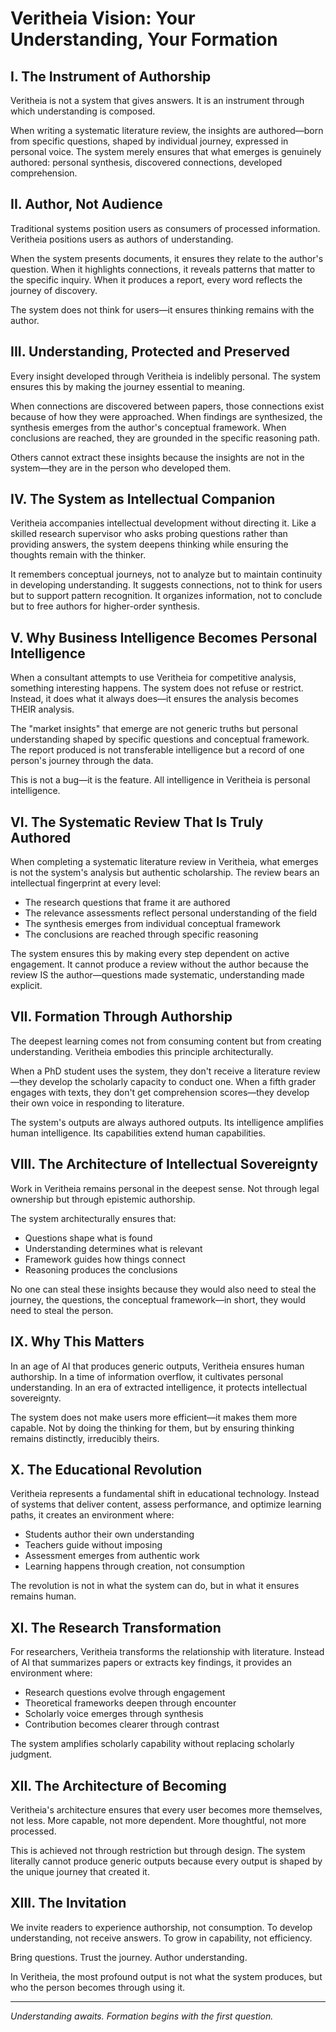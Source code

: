 # Veritheia Vision: Your Understanding, Your Formation

## I. The Instrument of Authorship

Veritheia is not a system that gives answers. It is an instrument through which understanding is composed.

When writing a systematic literature review, the insights are authored—born from specific questions, shaped by individual journey, expressed in personal voice. The system merely ensures that what emerges is genuinely authored: personal synthesis, discovered connections, developed comprehension.

## II. Author, Not Audience

Traditional systems position users as consumers of processed information. Veritheia positions users as authors of understanding.

When the system presents documents, it ensures they relate to the author's question. When it highlights connections, it reveals patterns that matter to the specific inquiry. When it produces a report, every word reflects the journey of discovery.

The system does not think for users—it ensures thinking remains with the author.

## III. Understanding, Protected and Preserved

Every insight developed through Veritheia is indelibly personal. The system ensures this by making the journey essential to meaning.

When connections are discovered between papers, those connections exist because of how they were approached. When findings are synthesized, the synthesis emerges from the author's conceptual framework. When conclusions are reached, they are grounded in the specific reasoning path.

Others cannot extract these insights because the insights are not in the system—they are in the person who developed them.

## IV. The System as Intellectual Companion

Veritheia accompanies intellectual development without directing it. Like a skilled research supervisor who asks probing questions rather than providing answers, the system deepens thinking while ensuring the thoughts remain with the thinker.

It remembers conceptual journeys, not to analyze but to maintain continuity in developing understanding. It suggests connections, not to think for users but to support pattern recognition. It organizes information, not to conclude but to free authors for higher-order synthesis.

## V. Why Business Intelligence Becomes Personal Intelligence

When a consultant attempts to use Veritheia for competitive analysis, something interesting happens. The system does not refuse or restrict. Instead, it does what it always does—it ensures the analysis becomes THEIR analysis.

The "market insights" that emerge are not generic truths but personal understanding shaped by specific questions and conceptual framework. The report produced is not transferable intelligence but a record of one person's journey through the data.

This is not a bug—it is the feature. All intelligence in Veritheia is personal intelligence.

## VI. The Systematic Review That Is Truly Authored

When completing a systematic literature review in Veritheia, what emerges is not the system's analysis but authentic scholarship. The review bears an intellectual fingerprint at every level:

- The research questions that frame it are authored
- The relevance assessments reflect personal understanding of the field
- The synthesis emerges from individual conceptual framework
- The conclusions are reached through specific reasoning

The system ensures this by making every step dependent on active engagement. It cannot produce a review without the author because the review IS the author—questions made systematic, understanding made explicit.

## VII. Formation Through Authorship

The deepest learning comes not from consuming content but from creating understanding. Veritheia embodies this principle architecturally.

When a PhD student uses the system, they don't receive a literature review—they develop the scholarly capacity to conduct one. When a fifth grader engages with texts, they don't get comprehension scores—they develop their own voice in responding to literature.

The system's outputs are always authored outputs. Its intelligence amplifies human intelligence. Its capabilities extend human capabilities.

## VIII. The Architecture of Intellectual Sovereignty

Work in Veritheia remains personal in the deepest sense. Not through legal ownership but through epistemic authorship. 

The system architecturally ensures that:
- Questions shape what is found
- Understanding determines what is relevant
- Framework guides how things connect
- Reasoning produces the conclusions

No one can steal these insights because they would also need to steal the journey, the questions, the conceptual framework—in short, they would need to steal the person.

## IX. Why This Matters

In an age of AI that produces generic outputs, Veritheia ensures human authorship. In a time of information overflow, it cultivates personal understanding. In an era of extracted intelligence, it protects intellectual sovereignty.

The system does not make users more efficient—it makes them more capable. Not by doing the thinking for them, but by ensuring thinking remains distinctly, irreducibly theirs.

## X. The Educational Revolution

Veritheia represents a fundamental shift in educational technology. Instead of systems that deliver content, assess performance, and optimize learning paths, it creates an environment where:

- Students author their own understanding
- Teachers guide without imposing
- Assessment emerges from authentic work
- Learning happens through creation, not consumption

The revolution is not in what the system can do, but in what it ensures remains human.

## XI. The Research Transformation  

For researchers, Veritheia transforms the relationship with literature. Instead of AI that summarizes papers or extracts key findings, it provides an environment where:

- Research questions evolve through engagement
- Theoretical frameworks deepen through encounter  
- Scholarly voice emerges through synthesis
- Contribution becomes clearer through contrast

The system amplifies scholarly capability without replacing scholarly judgment.

## XII. The Architecture of Becoming

Veritheia's architecture ensures that every user becomes more themselves, not less. More capable, not more dependent. More thoughtful, not more processed.

This is achieved not through restriction but through design. The system literally cannot produce generic outputs because every output is shaped by the unique journey that created it.

## XIII. The Invitation

We invite readers to experience authorship, not consumption. To develop understanding, not receive answers. To grow in capability, not efficiency.

Bring questions. Trust the journey. Author understanding.

In Veritheia, the most profound output is not what the system produces, but who the person becomes through using it.

---

*Understanding awaits. Formation begins with the first question.*